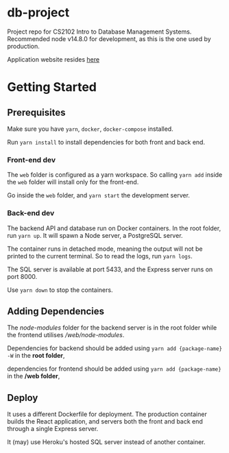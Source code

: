# db-project

Project repo for CS2102 Intro to Database Management Systems.
Recommended node v14.8.0 for development, as this is the one used by production.

Application website resides [here](https://petpets.herokuapp.com/)

# Getting Started

## Prerequisites

Make sure you have `yarn`, `docker`, `docker-compose` installed.

Run `yarn install` to install dependencies for both front and back end.

### Front-end dev

The `web` folder is configured as a yarn workspace. So calling `yarn add`
inside the `web` folder will install only for the front-end.

Go inside the `web` folder, and `yarn start` the development server.

### Back-end dev

The backend API and database run on Docker containers. In the root folder,
run `yarn up`. It will spawn a Node server, a PostgreSQL server.

The container runs in detached mode, meaning the output will not be printed
to the current terminal. So to read the logs, run `yarn logs`.

The SQL server is available at port 5433, and the Express server runs on port 8000.

Use `yarn down` to stop the containers.

## Adding Dependencies

The *node-modules* folder for the backend server is in the root folder while the frontend utilises */web/node-modules*.

Dependencies for backend should be added using `yarn add {package-name} -W` in the **root folder**, 

dependencies for frontend should be added using `yarn add {package-name}` in the **/web folder**, 


## Deploy

It uses a different Dockerfile for deployment. The production container builds the React
application, and servers both the front and back end through a single Express server.

It (may) use Heroku's hosted SQL server instead of another container.
